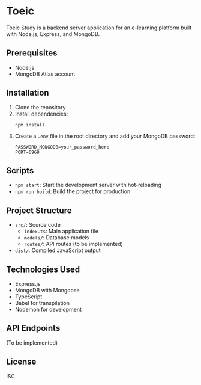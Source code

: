 # Toeic

Toeic Study is a backend server application for an e-learning platform built with Node.js, Express, and MongoDB.

## Prerequisites

- Node.js
- MongoDB Atlas account

## Installation

1. Clone the repository
2. Install dependencies:
   ```
   npm install
   ```
3. Create a `.env` file in the root directory and add your MongoDB password:
   ```
   PASSWORD_MONGODB=your_password_here
   PORT=6969
   ```

## Scripts

- `npm start`: Start the development server with hot-reloading
- `npm run build`: Build the project for production

## Project Structure

- `src/`: Source code
  - `index.ts`: Main application file
  - `models/`: Database models
  - `routes/`: API routes (to be implemented)
- `dist/`: Compiled JavaScript output

## Technologies Used

- Express.js
- MongoDB with Mongoose
- TypeScript
- Babel for transpilation
- Nodemon for development

## API Endpoints

(To be implemented)

## License

ISC